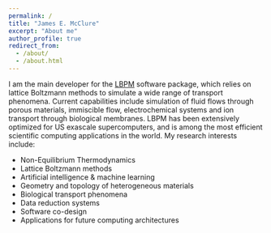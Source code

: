 ```yaml
---
permalink: /
title: "James E. McClure"
excerpt: "About me"
author_profile: true
redirect_from: 
  - /about/
  - /about.html
---
```


I am the main developer for the [LBPM](https://lbpm-sim.org/) software package, which relies on lattice Boltzmann methods to simulate a wide range of transport phenomena. Current capabilities include simulation of fluid flows through porous materials, immiscible flow, electrochemical systems and ion transport through biological membranes. LBPM has been extensively optimized for US exascale supercomputers, and is among the most efficient scientific computing applications in the world. My research interests include:

 * Non-Equilibrium Thermodynamics
 * Lattice Boltzmann methods
 * Artificial intelligence & machine learning
 * Geometry and topology of heterogeneous materials
 * Biological transport phenomena 
 * Data reduction systems 
 * Software co-design
 * Applications for future computing architectures


